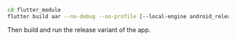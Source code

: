 ```bash
cd flutter_module
flutter build aar --no-debug --no-profile [--local-engine android_release_unopt_arm64]
```

Then build and run the release variant of the app. 